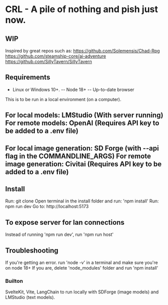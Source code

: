 # CRL - A pile of nothing and pish just now. 
## WIP

Inspired by great repos such as:
https://github.com/Solemensis/Chad-Rpg
https://github.com/steamship-core/ai-adventure
https://github.com/SillyTavern/SillyTavern

## Requirements
- Linux or Windows 10+.
-- Node 18+
-- Up-to-date browser

This is to be run in a local environment (on a computer).

For local models: LMStudio (With server running)
For remote models: OpenAI (Requires API key to be added to a .env file)
--
For local image generation: SD Forge (with --api flag in the COMMANDLINE_ARGS)
For remote image generation: Civitai (Requires API key to be added to a .env file)
--

## Install

Run: git clone 
Open terminal in the install folder and run: 'npm install'
Run: npm run dev
Go to: http://localhost:5173

## To expose server for lan connections
Instead of running 'npm run dev', run 'npm run host'

## Troubleshooting
If you're getting an error. run 'node -v' in a terminal and make sure you're on node 18+
If you are, delete 'node_modules' folder and run 'npm install'

### Builton
SvelteKit, Vite, LangChain to run locally with SDForge (image models) and LMStudio (text models).